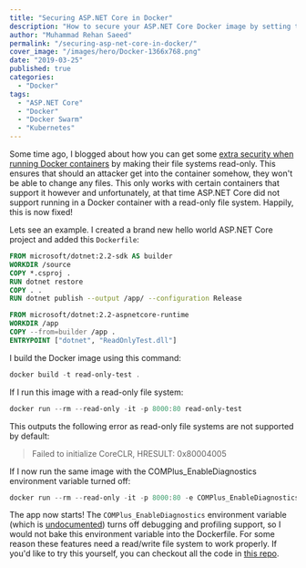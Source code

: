 ```yaml
---
title: "Securing ASP.NET Core in Docker"
description: "How to secure your ASP.NET Core Docker image by setting the file system to be read-only. First in a series of blog posts covering Docker image security."
author: "Muhammad Rehan Saeed"
permalink: "/securing-asp-net-core-in-docker/"
cover_image: "/images/hero/Docker-1366x768.png"
date: "2019-03-25"
published: true
categories:
  - "Docker"
tags:
  - "ASP.NET Core"
  - "Docker"
  - "Docker Swarm"
  - "Kubernetes"
---
```


Some time ago, I blogged about how you can get some [extra security when running Docker containers](/docker-read-file-systems/) by making their file systems read-only. This ensures that should an attacker get into the container somehow, they won't be able to change any files. This only works with certain containers that support it however and unfortunately, at that time ASP.NET Core did not support running in a Docker container with a read-only file system. Happily, this is now fixed!

Lets see an example. I created a brand new hello world ASP.NET Core project and added this `Dockerfile`:

```dockerfile
FROM microsoft/dotnet:2.2-sdk AS builder
WORKDIR /source
COPY *.csproj .
RUN dotnet restore
COPY . .
RUN dotnet publish --output /app/ --configuration Release

FROM microsoft/dotnet:2.2-aspnetcore-runtime
WORKDIR /app
COPY --from=builder /app .
ENTRYPOINT ["dotnet", "ReadOnlyTest.dll"]
```

I build the Docker image using this command:

```powershell
docker build -t read-only-test .
```

If I run this image with a read-only file system:

```powershell
docker run --rm --read-only -it -p 8000:80 read-only-test
```

This outputs the following error as read-only file systems are not supported by default:

> Failed to initialize CoreCLR, HRESULT: 0x80004005

If I now run the same image with the COMPlus_EnableDiagnostics environment variable turned off:

```powershell
docker run --rm --read-only -it -p 8000:80 -e COMPlus_EnableDiagnostics=0 read-only-test
```

The app now starts! The `COMPlus_EnableDiagnostics` environment variable (which is [undocumented](https://github.com/dotnet/docs/issues/10217)) turns off debugging and profiling support, so I would not bake this environment variable into the Dockerfile. For some reason these features need a read/write file system to work properly. If you'd like to try this yourself, you can checkout all the code in [this repo](https://github.com/RehanSaeed/ReadOnlyDockerTest).
